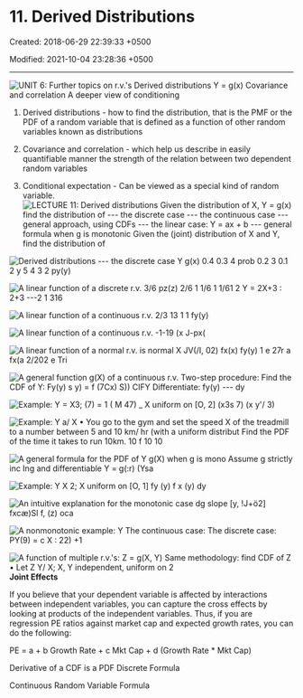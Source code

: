 # 11. Derived Distributions

Created: 2018-06-29 22:39:33 +0500

Modified: 2021-10-04 23:28:36 +0500

---

![UNIT 6: Further topics on r.v.'s Derived distributions Y = g(x) Covariance and correlation A deeper view of conditioning ](media/Intro---Syllabus_11.-Derived-Distributions-image1.png)
1.  Derived distributions - how to find the distribution, that is the PMF or the PDF of a random variable that is defined as a function of other random variables known as distributions

2.  Covariance and correlation - which help us describe in easily quantifiable manner the strength of the relation between two dependent random variables

3.  Conditional expectation - Can be viewed as a special kind of random variable.![LECTURE 11: Derived distributions Given the distribution of X, Y = g(x) find the distribution of --- the discrete case --- the continuous case --- general approach, using CDFs --- the linear case: Y = ax + b --- general formula when g is monotonic Given the (joint) distribution of X and Y, find the distribution of ](media/Intro---Syllabus_11.-Derived-Distributions-image2.png)

![Derived distributions --- the discrete case Y g(x) 0.4 0.3 4 prob 0.2 3 0.1 2 y 5 4 3 2 py(y) ](media/Intro---Syllabus_11.-Derived-Distributions-image3.png)

![A linear function of a discrete r.v. 3/6 pz(z) 2/6 1 1/6 1 1/61 2 Y = 2X+3 : 2+3 ---2 1 316 ](media/Intro---Syllabus_11.-Derived-Distributions-image4.png)

![A linear function of a continuous r.v. 2/3 13 1 1 fy(y) ](media/Intro---Syllabus_11.-Derived-Distributions-image5.png)

![A linear function of a continuous r.v. -1-19 (x J-px( ](media/Intro---Syllabus_11.-Derived-Distributions-image6.png)

![A linear function of a normal r.v. is normal X JV(/I, 02) fx(x) fy(y) 1 e 27r a fx(a 2/202 e Tri ](media/Intro---Syllabus_11.-Derived-Distributions-image7.png)

![A general function g(X) of a continuous r.v. Two-step procedure: Find the CDF of Y: Fy(y) s y) = f (7Cx) S)) CIFY Differentiate: fy(y) --- dy ](media/Intro---Syllabus_11.-Derived-Distributions-image8.png)

![Example: Y = X3; (7) = 1 ( M 47) _ X uniform on [O, 2] (x3s 7) (x y'/ 3) ](media/Intro---Syllabus_11.-Derived-Distributions-image9.png)

![Example: Y a/ X • You go to the gym and set the speed X of the treadmill to a number between 5 and 10 km/ hr (with a uniform distribut Find the PDF of the time it takes to run 10km. 10 f 10 10 ](media/Intro---Syllabus_11.-Derived-Distributions-image10.png)

![A general formula for the PDF of Y g(X) when g is mono Assume g strictly inc Ing and differentiable Y = g(:r) (Ysa ](media/Intro---Syllabus_11.-Derived-Distributions-image11.png)

![Example: Y X 2; X uniform on [O, 1] fy (y) f x (y) dy ](media/Intro---Syllabus_11.-Derived-Distributions-image12.png)

![An intuitive explanation for the monotonic case dg slope [y, !J+ö2] fxcæ)Sl f, (z) oca ](media/Intro---Syllabus_11.-Derived-Distributions-image13.png)

![A nonmonotonic example: Y The continuous case: The discrete case: PY(9) = c X : 22) +1 ](media/Intro---Syllabus_11.-Derived-Distributions-image14.png)

![A function of multiple r.v.'s: Z = g(X, Y) Same methodology: find CDF of Z • Let Z Y/ X; X, Y independent, uniform on 2 ](media/Intro---Syllabus_11.-Derived-Distributions-image15.png)
**Joint Effects**

If you believe that your dependent variable is affected by interactions between independent variables, you can capture the cross effects by looking at products of the independent variables. Thus, if you are regression PE ratios against market cap and expected growth rates, you can do the following:

PE = a + b Growth Rate + c Mkt Cap + d (Growth Rate * Mkt Cap)

Derivative of a CDF is a PDF
Discrete Formula

Continuous Random Variable Formula
